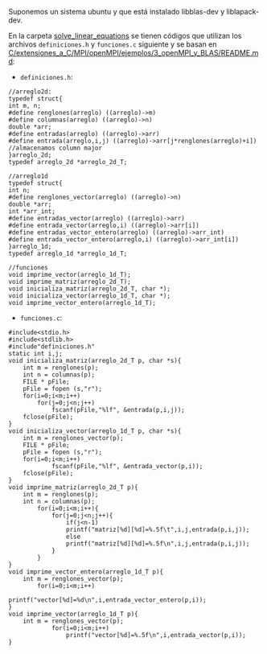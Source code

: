 Suponemos un sistema ubuntu y que está instalado libblas-dev y liblapack-dev.

En la carpeta [solve_linear_equations](solve_linear_equations/) se tienen códigos que utilizan los archivos `definiciones.h` y `funciones.c` siguiente y se basan en [C/extensiones_a_C/MPI/openMPI/ejemplos/3_openMPI_y_BLAS/README.md](/C/extensiones_a_C/MPI/openMPI/ejemplos/3_openMPI_y_BLAS/README.md):

* `definiciones.h`:

```
//arreglo2d:
typedef struct{
int m, n;
#define renglones(arreglo) ((arreglo)->m)
#define columnas(arreglo) ((arreglo)->n)
double *arr;
#define entradas(arreglo) ((arreglo)->arr)
#define entrada(arreglo,i,j) ((arreglo)->arr[j*renglones(arreglo)+i]) //almacenamos column major
}arreglo_2d;
typedef arreglo_2d *arreglo_2d_T;

//arreglo1d
typedef struct{
int n;
#define renglones_vector(arreglo) ((arreglo)->n)
double *arr;
int *arr_int;
#define entradas_vector(arreglo) ((arreglo)->arr)
#define entrada_vector(arreglo,i) ((arreglo)->arr[i])
#define entradas_vector_entero(arreglo) ((arreglo)->arr_int)
#define entrada_vector_entero(arreglo,i) ((arreglo)->arr_int[i])
}arreglo_1d;
typedef arreglo_1d *arreglo_1d_T;

//funciones
void imprime_vector(arreglo_1d_T);
void imprime_matriz(arreglo_2d_T);
void inicializa_matriz(arreglo_2d_T, char *);
void inicializa_vector(arreglo_1d_T, char *);
void imprime_vector_entero(arreglo_1d_T);
```

* `funciones.c`:

```
#include<stdio.h>
#include<stdlib.h>
#include"definiciones.h"
static int i,j;
void inicializa_matriz(arreglo_2d_T p, char *s){
	int m = renglones(p);
	int n = columnas(p);
	FILE * pFile;
  	pFile = fopen (s,"r");
  	for(i=0;i<m;i++)
		for(j=0;j<n;j++)
			fscanf(pFile,"%lf", &entrada(p,i,j));
	fclose(pFile);
}
void inicializa_vector(arreglo_1d_T p, char *s){
	int m = renglones_vector(p);
	FILE * pFile;
  	pFile = fopen (s,"r");
  	for(i=0;i<m;i++)
			fscanf(pFile,"%lf", &entrada_vector(p,i));
	fclose(pFile);
}
void imprime_matriz(arreglo_2d_T p){
	int m = renglones(p);
	int n = columnas(p);
		for(i=0;i<m;i++){
			for(j=0;j<n;j++){
				if(j<n-1)
				printf("matriz[%d][%d]=%.5f\t",i,j,entrada(p,i,j));
				else
				printf("matriz[%d][%d]=%.5f\n",i,j,entrada(p,i,j));
			}
		}
}
void imprime_vector_entero(arreglo_1d_T p){
	int m = renglones_vector(p);
		for(i=0;i<m;i++)
				printf("vector[%d]=%d\n",i,entrada_vector_entero(p,i));
}
void imprime_vector(arreglo_1d_T p){
	int m = renglones_vector(p);
			for(i=0;i<m;i++)
				printf("vector[%d]=%.5f\n",i,entrada_vector(p,i));
}
```


